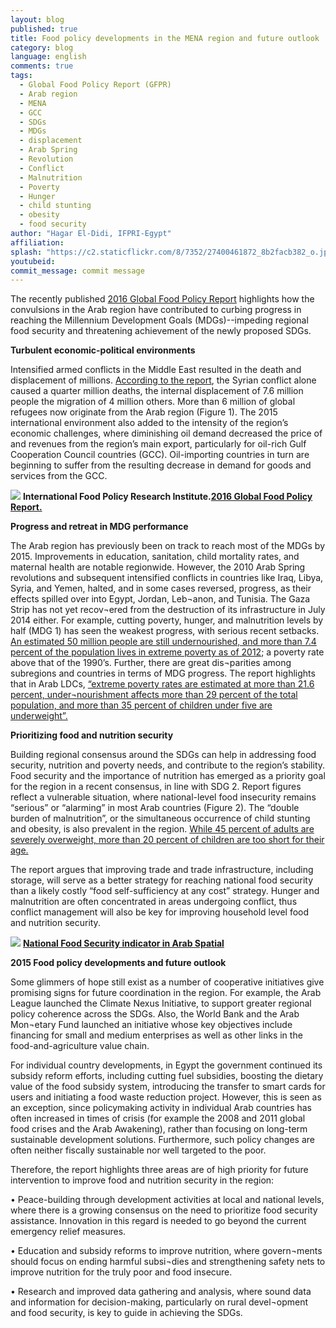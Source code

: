 ```yaml
---
layout: blog
published: true
title: Food policy developments in the MENA region and future outlook
category: blog
language: english
comments: true
tags: 
  - Global Food Policy Report (GFPR)
  - Arab region
  - MENA
  - GCC
  - SDGs
  - MDGs
  - displacement
  - Arab Spring
  - Revolution
  - Conflict
  - Malnutrition
  - Poverty
  - Hunger
  - child stunting
  - obesity
  - food security
author: "Hagar El-Didi, IFPRI-Egypt"
affiliation: 
splash: "https://c2.staticflickr.com/8/7352/27400461872_8b2facb382_o.jpg"
youtubeid: 
commit_message: commit message
---
```

The recently published [2016 Global Food Policy Report](http://www.ifpri.org/publication/2016-global-food-policy-report) highlights how the convulsions in the Arab region have contributed to curbing progress in reaching the Millennium Development Goals (MDGs)--impeding regional food security and threatening achievement of the newly proposed SDGs.  
<!-- more -->


**Turbulent economic-political environments**

Intensified armed conflicts in the Middle East resulted in the death and displacement of millions. [According to the report]( http://www.unhcr.org.uk/about-us/key-facts-and-figures.html), the Syrian conflict alone caused a quarter million deaths, the internal displacement of 7.6 million people the migration of 4 million others. More than 6 million of global refugees now originate from the Arab region (Figure 1). The 2015 international environment also added to the intensity of the region’s economic challenges, where diminishing oil demand decreased the price of and revenues from the region’s main export, particularly for oil-rich Gulf Cooperation Council countries (GCC). Oil-importing countries in turn are beginning to suffer from the resulting decrease in demand for goods and services from the GCC.

![](https://c2.staticflickr.com/8/7794/27498690255_35368e3773.jpg)
**International Food Policy Research Institute.[2016 Global Food Policy Report.](http://www.ifpri.org/publication/2016-global-food-policy-report)**



**Progress and retreat in MDG performance**

The Arab region has previously been on track to reach most of the MDGs by 2015. Improvements in education, sanitation, child mortality rates, and maternal health are notable regionwide. However, the 2010 Arab Spring revolutions and subsequent intensified conflicts in countries like Iraq, Libya, Syria, and Yemen, halted, and in some cases reversed, progress, as their effects spilled over into Egypt, Jordan, Leb¬anon, and Tunisia. The Gaza Strip has not yet recov¬ered from the destruction of its infrastructure in July 2014 either. For example, cutting poverty, hunger, and malnutrition levels by half (MDG 1) has seen the weakest progress, with serious recent setbacks. [An estimated 50 million people are still undernourished, and more than 7.4 percent of the population lives in extreme poverty as of 2012](http://www.undp.org/content/dam/rbas/doc/MDGS%20publications/Arab_MDGR_2013_English.pdf); a poverty rate above that of the 1990’s. Further, there are great dis¬parities among subregions and countries in terms of MDG progress. The report highlights that in Arab LDCs, [“extreme poverty rates are estimated at more than 21.6 percent, under¬nourishment affects more than 29 percent of the total population, and more than 35 percent of children under five are underweight”.](http://www.ifpri.org/publication/2016-global-food-policy-report)

**Prioritizing food and nutrition security**

Building regional consensus around the SDGs can help in addressing food security, nutrition and poverty needs, and contribute to the region’s stability. Food security and the importance of nutrition has emerged as a priority goal for the region in a recent consensus, in line with SDG 2. Report figures reflect a vulnerable situation, where national-level food insecurity remains “serious” or “alarming” in most Arab countries (Figure 2). The “double burden of malnutrition”, or the simultaneous occurrence of child stunting and obesity, is also prevalent in the region. [While 45 percent of adults are severely overweight, more than 20 percent of children are too short for their age.](https://www.ifpri.org/publication/global-nutrition-report-2014-actions-and-accountability-accelerate-worlds-progress) 


The report argues that improving trade and trade infrastructure, including storage, will serve as a better strategy for reaching national food security than a likely costly “food self-sufficiency at any cost” strategy. Hunger and malnutrition are often concentrated in areas undergoing conflict, thus conflict management will also be key for improving household level food and nutrition security.

![](https://c2.staticflickr.com/8/7638/26889350154_b740981e39.jpg)
**[National Food Security indicator in Arab Spatial]( http://bit.ly/1ST6ECv)**



**2015 Food policy developments and future outlook**


Some glimmers of hope still exist as a number of cooperative initiatives give promising signs for future coordination in the region. For example, the Arab League launched the Climate Nexus Initiative, to support greater regional policy coherence across the SDGs. Also, the World Bank and the Arab Mon¬etary Fund launched an initiative whose key objectives include financing for small and medium enterprises as well as other links in the food-and-agriculture value chain. 

For individual country developments, in Egypt the government continued its subsidy reform efforts, including cutting fuel subsidies, boosting the dietary value of the food subsidy system, introducing the transfer to smart cards for users and initiating a food waste reduction project. However, this is seen as an exception, since policymaking activity in individual Arab countries has often increased in times of crisis (for example the 2008 and 2011 global food crises and the Arab Awakening), rather than focusing on long-term sustainable development solutions. Furthermore, such policy changes are often neither fiscally sustainable nor well targeted to the poor.

Therefore, the report highlights three areas are of high priority for future intervention to improve food and nutrition security in the region:

•	Peace-building through development activities at local and national levels, where there is a growing consensus on the need to prioritize food security assistance. Innovation in this regard is needed to go beyond the current emergency relief measures.

•	Education and subsidy reforms to improve nutrition, where govern¬ments should focus on ending harmful subsi¬dies and strengthening safety nets to improve nutrition for the truly poor and food insecure. 


•	Research and improved data gathering and analysis, where sound data and information for decision-making, particularly on rural devel¬opment and food security, is key to guide in achieving the SDGs.